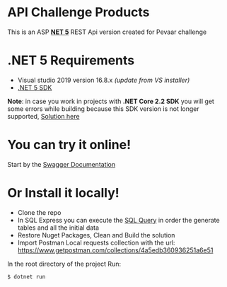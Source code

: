 # API Challenge Products

This is an ASP **[NET 5](https://devblogs.microsoft.com/dotnet/announcing-net-5-0/)** REST Api version created for Pevaar challenge

# .NET 5 Requirements

- Visual studio 2019 version 16.8.x _(update from VS installer)_
- [.NET 5 SDK](https://dotnet.microsoft.com/download/dotnet/5.0)

**Note**: in case you work in projects with **.NET Core 2.2 SDK** you will get some errors while building because this SDK version is not longer supported, [Solution here](https://developercommunity.visualstudio.com/content/problem/1251808/build-is-failing-for-microsoftnetsdkrazor-project.html?inRegister=true) 
# You can try it online!
Start by the [Swagger Documentation](http://juan-api-products.azurewebsites.net/swagger/index.html) 
# Or Install it locally!

  - Clone the repo
  - In SQL Express you can execute the [SQL Query](https://github.com/Shanks97/ChallengeAPIPevaar/blob/master/ChallengeDataObjects/ChallengeQuery.sql) in order the generate tables and all the initial data
  - Restore Nuget Packages, Clean and Build the solution
  - Import Postman Local requests collection with the url: https://www.getpostman.com/collections/4a5edb360936251a6e51

In the root directory of the project
Run:
```sh
$ dotnet run
```
